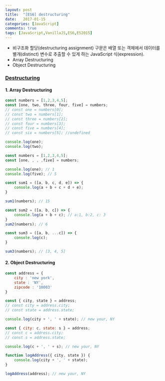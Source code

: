 ```yaml
---
layout: post
title:  "[ES6] destructuring"
date:   2017-01-15
categories: [JavaScript]
comments: true
tags: [JavaScript,VanillaJS,ES6,ES2015]
---
```


- 비구조화 할당(destructuring assignment) 구문은 배열 또는 객체에서 데이터를 별개(distinct) 변수로 추출할 수 있게 하는 JavaScript 식(expression).
- Array Destructuring
- Object Destructuring

<!--more-->

### [Destructuring](https://developer.mozilla.org/ko/docs/Web/JavaScript/Reference/Operators/Destructuring_assignment0)

#### 1. Array Destructuring

```js
const numbers = [1,2,3,4,5];
const [one, two, three, four, five] = numbers;
// const one = numbers[0];
// const two = numbers[1];
// const three = numbers[2];
// const four = numbers[3];
// const five = numbers[4];
// const six = numbers[5]; //undefined

console.log(one);
console.log(two);
```

```js
const numbers = [1,2,3,4,5];
const [one, , , ,five] = numbers;

console.log(one); // 1
console.log(five); // 5

const sum1 = ([a, b, c, d, e]) => {
    console.log(a + b + c + d + e);
}

sum1(numbers); // 15

const sum2 = ([a, b, c]) => {
    console.log(a + b + c); // a:1, b:2, c: 3
}
sum2(numbers); // 6

const sum3 = ([a, b, ...c]) => {
    console.log(c);
}

sum3(numbers); // [3, 4, 5]
```

#### 2. Object Destructuring

```js
const address = {
    city : 'new york',
    state : 'NY',
    zipcode : '10003'
}

const { city, state } = address;
// const city = address.city;
// const state = address.state;

console.log(city + ', ' + state); // new your, NY

const { city: c, state: s } = address;
// const c = address.city;
// const s = address.state;

console.log(c + ', ' + s); // new your, NY

function logAddress({ city, state }) {
    console.log(city + ', ' + state);
}

logAddress(address); // new your, NY
```




